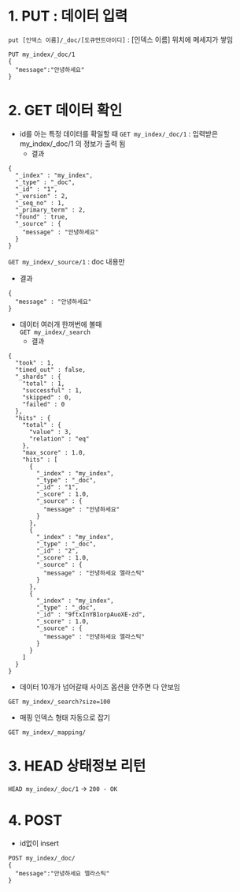 
# 1. PUT : 데이터 입력


```put [인덱스 이름]/_doc/[도큐먼트아이디]``` : [인덱스 이름] 위치에 메세지가 쌓임 

```
PUT my_index/_doc/1
{
  "message":"안녕하세요"
}
```
 

# 2. GET 데이터 확인 

- id를 아는 특정 데이터를 확일할 때
```GET my_index/_doc/1``` : 입력받은 my_index/_doc/1 의 정보가 출력 됨
  - 결과 
```
{
  "_index" : "my_index",
  "_type" : "_doc",
  "_id" : "1",
  "_version" : 2,
  "_seq_no" : 1,
  "_primary_term" : 2,
  "found" : true,
  "_source" : {
    "message" : "안녕하세요"
  }
}
```


```GET my_index/_source/1``` : doc 내용만
  - 결과    
```    
{
  "message" : "안녕하세요"
}
```    
    
    
- 데이터 여러개 한꺼번에 볼때    
```GET my_index/_search```
  - 결과    
```
{
  "took" : 1,
  "timed_out" : false,
  "_shards" : {
    "total" : 1,
    "successful" : 1,
    "skipped" : 0,
    "failed" : 0
  },
  "hits" : {
    "total" : {
      "value" : 3,
      "relation" : "eq"
    },
    "max_score" : 1.0,
    "hits" : [
      {
        "_index" : "my_index",
        "_type" : "_doc",
        "_id" : "1",
        "_score" : 1.0,
        "_source" : {
          "message" : "안녕하세요"
        }
      },
      {
        "_index" : "my_index",
        "_type" : "_doc",
        "_id" : "2",
        "_score" : 1.0,
        "_source" : {
          "message" : "안녕하세요 엘라스틱"
        }
      },
      {
        "_index" : "my_index",
        "_type" : "_doc",
        "_id" : "9ftxInYB1orpAuoXE-zd",
        "_score" : 1.0,
        "_source" : {
          "message" : "안녕하세요 엘라스틱"
        }
      }
    ]
  }
}
```    
    
    
- 데이터 10개가 넘어갈때 사이즈 옵션을 안주면 다 안보임

```GET my_index/_search?size=100```

 

- 매핑 인덱스 형태 자동으로 잡기 

```GET my_index/_mapping/```






# 3. HEAD 상태정보 리턴    

```HEAD my_index/_doc/1``` -> ```200 - OK```
     
    
    
    
# 4. POST
- id없이 insert       
```
POST my_index/_doc/    
{
  "message":"안녕하세요 엘라스틱" 
}
```
 

